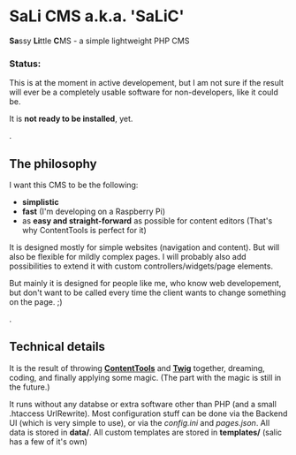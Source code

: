 # SaLi CMS a.k.a. 'SaLiC'
**Sa**ssy **Li**ttle **C**MS - a simple lightweight PHP CMS

### Status:
This is at the moment in active developement, but I am not sure if the result will ever be a completely usable software for non-developers, like it could be.

It is **not ready to be installed**, yet.

.

## The philosophy
I want this CMS to be the following:
- **simplistic**
- **fast** (I'm developing on a Raspberry Pi)
- as **easy and straight-forward** as possible for content editors (That's why ContentTools is perfect for it)

It is designed mostly for simple websites (navigation and content). But will also be flexible for mildly complex pages.
I will probably also add possibilities to extend it with custom controllers/widgets/page elements.

But mainly it is designed for people like me, who know web developement, but don't want to be called every time the client wants to change something on the page. ;)

.

## Technical details
It is the result of throwing **[ContentTools](http://getcontenttools.com/)** and **[Twig](http://twig.sensiolabs.org/)** together, dreaming, coding, and finally applying some magic.
(The part with the magic is still in the future.)

It runs without any databse or extra software other than PHP (and a small .htaccess UrlRewrite).
Most configuration stuff can be done via the Backend UI (which is very simple to use), or via the *config.ini* and *pages.json*.
All data is stored in **data/**.
All custom templates are stored in **templates/** (salic has a few of it's own)
